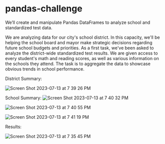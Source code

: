 # pandas-challenge

We’ll create and manipulate Pandas DataFrames to analyze school and standardized test data.

We are analyzing data for our city's school district. In this capacity, we'll be helping the school board and mayor make strategic decisions regarding future school budgets and priorities.
As a first task, we've been asked to analyze the district-wide standardized test results. We are given access to every student's math and reading scores, as well as various information on the schools they attend. The task is to aggregate the data to showcase obvious trends in school performance.

District Summary:

![Screen Shot 2023-07-13 at 7 39 26 PM](https://github.com/kshirazi5/pandas-challenge/assets/116853144/9f3bf933-3cf3-454c-989d-c7112a36527a)

School Summary:
![Screen Shot 2023-07-13 at 7 40 32 PM](https://github.com/kshirazi5/pandas-challenge/assets/116853144/f9ce8a2e-f177-436b-95f8-94a74c9f796f)

![Screen Shot 2023-07-13 at 7 40 55 PM](https://github.com/kshirazi5/pandas-challenge/assets/116853144/49d15cc8-96b1-4344-a568-94ae7d866be4)

![Screen Shot 2023-07-13 at 7 41 19 PM](https://github.com/kshirazi5/pandas-challenge/assets/116853144/6082e992-a745-46da-8af4-229abf27418e)



Results:

![Screen Shot 2023-07-13 at 7 35 45 PM](https://github.com/kshirazi5/pandas-challenge/assets/116853144/0b560424-2dd9-4eb2-b350-0a5844605c31)
